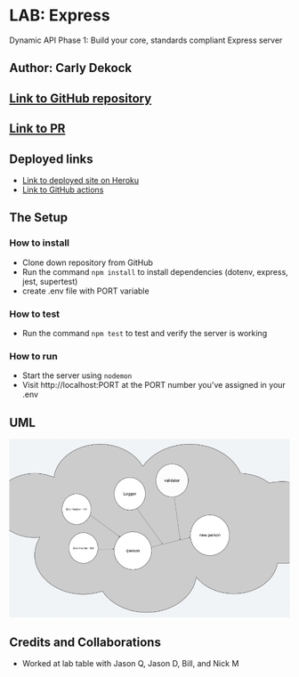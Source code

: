 # LAB: Express

Dynamic API Phase 1: Build your core, standards compliant Express server
## Author: Carly Dekock

## [Link to GitHub repository](https://github.com/carlydekock/basic-express-server.git)
## [Link to PR](https://github.com/carlydekock/basic-express-server/pulls/3)

## Deployed links

- [Link to deployed site on Heroku](https://carlydekock-basic-express-serv.herokuapp.com/)
- [Link to GitHub actions](https://github.com/carlydekock/server-deployment-practice/actions)

## The Setup

### How to install

- Clone down repository from GitHub
- Run the command ```npm install``` to install dependencies (dotenv, express, jest, supertest)
- create .env file with PORT variable

### How to test

- Run the command ```npm test``` to test and verify the server is working

### How to run

- Start the server using ```nodemon```
- Visit http://localhost:PORT at the PORT number you've assigned in your .env

## UML
![image](assets/UML.png)

## Credits and Collaborations

- Worked at lab table with Jason Q, Jason D, Bill, and Nick M
